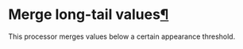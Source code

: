 Merge long\-tail values[¶](#merge-long-tail-values "Permalink to this heading")
===============================================================================


This processor merges values below a certain appearance threshold.
